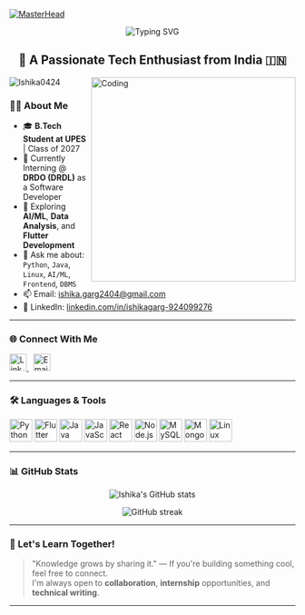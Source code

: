 [![MasterHead](https://i.pinimg.com/originals/36/2d/5c/362d5c55859146c0c7debfca296ad321.gif)](https://rishavchanda.io)

<p align="center">
  <img src="https://readme-typing-svg.demolab.com?font=Fira+Code&weight=500&size=25&pause=1000&center=true&vCenter=true&width=435&height=35&lines=Hi+I'm+Ishika+Garg;Aspiring+AI%2FML+Engineer;Python+%7C+Data+Analysis+%7C+Flutter+Dev" alt="Typing SVG" />
</p>

<h2 align="center">🚀 A Passionate Tech Enthusiast from India 🇮🇳</h2>

<img align="right" alt="Coding" width="360" src="https://user-images.githubusercontent.com/55389276/140866485-8fb1c876-9a8f-4d6a-98dc-08c4981eaf70.gif" />

<p align="left">
  <img src="https://komarev.com/ghpvc/?username=Ishika0424&label=Profile%20views&color=0e75b6&style=flat" alt="Ishika0424" />
</p>

### 👩‍💻 About Me

- 🎓 **B.Tech Student at UPES** | Class of 2027  
- 🧠 Currently Interning @ **DRDO (DRDL)** as a Software Developer  
- 🌱 Exploring **AI/ML**, **Data Analysis**, and **Flutter Development**  
- 💬 Ask me about: `Python`, `Java`, `Linux`, `AI/ML`, `Frontend`, `DBMS`  
- 📫 Email: [ishika.garg2404@gmail.com](mailto:ishika.garg2404@gmail.com)  
- 🔗 LinkedIn: [linkedin.com/in/ishikagarg-924099276](https://www.linkedin.com/in/ishikagarg-924099276)

---

### 🌐 Connect With Me

<p align="left">
  <a href="https://www.linkedin.com/in/ishikagarg-924099276" target="_blank">
    <img src="https://cdn.jsdelivr.net/gh/devicons/devicon/icons/linkedin/linkedin-original.svg" alt="LinkedIn" width="30" height="30" />
  </a>
  &nbsp;
  <a href="mailto:ishika.garg2404@gmail.com" target="_blank">
    <img src="https://raw.githubusercontent.com/gauravghongde/social-icons/master/SVG/Color/Email.svg" alt="Email" width="30" height="30" />
  </a>
</p>

---

### 🛠️ Languages & Tools

<p align="left">
  <img src="https://cdn.jsdelivr.net/gh/devicons/devicon/icons/python/python-original.svg" width="40" height="40" alt="Python"/>
  <img src="https://www.vectorlogo.zone/logos/flutterio/flutterio-icon.svg" width="40" height="40" alt="Flutter"/>
  <img src="https://cdn.jsdelivr.net/gh/devicons/devicon/icons/java/java-original.svg" width="40" height="40" alt="Java"/>
  <img src="https://cdn.jsdelivr.net/gh/devicons/devicon/icons/javascript/javascript-original.svg" width="40" height="40" alt="JavaScript"/>
  <img src="https://cdn.jsdelivr.net/gh/devicons/devicon/icons/react/react-original.svg" width="40" height="40" alt="React"/>
  <img src="https://cdn.jsdelivr.net/gh/devicons/devicon/icons/nodejs/nodejs-original-wordmark.svg" width="40" height="40" alt="Node.js"/>
  <img src="https://cdn.jsdelivr.net/gh/devicons/devicon/icons/mysql/mysql-original-wordmark.svg" width="40" height="40" alt="MySQL"/>
  <img src="https://cdn.jsdelivr.net/gh/devicons/devicon/icons/mongodb/mongodb-original-wordmark.svg" width="40" height="40" alt="MongoDB"/>
  <img src="https://cdn.jsdelivr.net/gh/devicons/devicon/icons/linux/linux-original.svg" width="40" height="40" alt="Linux"/>
</p>

---

### 📊 GitHub Stats

<p align="center">
  <img src="https://github-readme-stats.vercel.app/api?username=Ishika0424&show_icons=true&theme=default&locale=en" alt="Ishika's GitHub stats" />
</p>

<p align="center">
  <img src="https://github-readme-streak-stats.herokuapp.com/?user=Ishika0424&theme=default" alt="GitHub streak" />
</p>

---

### 🧠 Let's Learn Together!

> "Knowledge grows by sharing it." — If you're building something cool, feel free to connect.  
> I'm always open to **collaboration**, **internship** opportunities, and **technical writing**.

---
